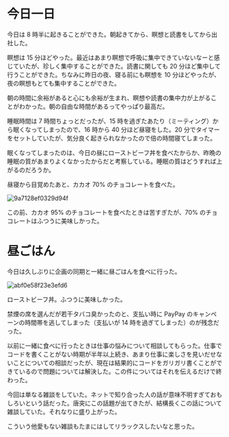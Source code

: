 # 今日一日
今日は 8 時半に起きることができた。朝起きてから、瞑想と読書をしてから出社した。

瞑想は 15 分ほどやった。最近はあまり瞑想で呼吸に集中できていないなーと感じていたが、珍しく集中することができた。読書に関しても 20 分ほど集中して行うことができた。ちなみに昨日の夜、寝る前にも瞑想を 10 分ほどやったが、夜の瞑想もとても集中することができた。

朝の時間に余裕があると心にも余裕が生まれ、瞑想や読書の集中力が上がることがわかった。朝の自由な時間があるってやっぱり最高だ。

睡眠時間は 7 時間ちょっとだったが、15 時を過ぎたあたり（ミーティング）から眠くなってしまったので、16 時から 40 分ほど昼寝をした。20 分でタイマーをセットしていたが、気分良く起きられなかったので倍の時間寝てしまった。

眠くなってしまったのは、今日の昼にローストビーフ丼を食べたからか、昨晩の睡眠の質があまりよくなかったからだと考察している。睡眠の質はどうすれば上がるのだろうか。

昼寝から目覚めたあと、カカオ 70% のチョコレートを食べた。

![9a7128ef0329d94f](/images/2019/08/9a7128ef0329d94f.jpg)

この前、カカオ 95% のチョコレートを食べたときは苦すぎたが、70% のチョコレートはふつうに美味しかった。

# 昼ごはん
今日は久しぶりに企画の同期と一緒に昼ごはんを食べに行った。

![abf0e58f23e3efd6](/images/2019/08/abf0e58f23e3efd6.jpg)

ローストビーフ丼。ふつうに美味しかった。

禁煙の席を選んだが若干タバコ臭かったのと、支払い時に PayPay のキャンペーンの時間帯を逃してしまった（支払いが 14 時を過ぎてしまった）のが残念だった。

以前に一緒に食べに行ったときは仕事の悩みについて相談してもらった。仕事でコードを書くことがない時期が半年以上続き、あまり仕事に楽しさを見いだせないことについての相談だったが、現在は結果的にコードをガリガリ書くことができているので問題については解決した。この件についてはそれを伝えるだけで終わった。

今回は単なる雑談をしていた。ネットで知り合った人の話が意味不明すぎておもしろいという話だった。唐突にこの話題が出てきたが、結構長くこの話について雑談していた。それなりに盛り上がった。

こういう他愛もない雑談もたまにはしてリラックスしたいなと思った。
